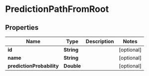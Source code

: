 
# PredictionPathFromRoot

## Properties
Name | Type | Description | Notes
------------ | ------------- | ------------- | -------------
**id** | **String** |  |  [optional]
**name** | **String** |  |  [optional]
**predictionProbability** | **Double** |  |  [optional]



